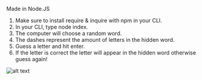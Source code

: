 Made in Node.JS
1. Make sure to install require & inquire with npm in your CLI.
2. In your CLI, type node index.
3. The computer will choose a random word.
4. The dashes represent the amount of letters in the hidden word.
5. Guess a letter and hit enter. 
6. If the letter is correct the letter will appear in the hidden word otherwise guess again!


![alt text]("./screen-shot.gif")